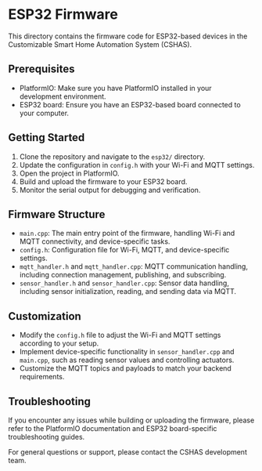 # ESP32 Firmware

This directory contains the firmware code for ESP32-based devices in the Customizable Smart Home Automation System (CSHAS).

## Prerequisites

- PlatformIO: Make sure you have PlatformIO installed in your development environment.
- ESP32 board: Ensure you have an ESP32-based board connected to your computer.

## Getting Started

1. Clone the repository and navigate to the `esp32/` directory.
2. Update the configuration in `config.h` with your Wi-Fi and MQTT settings.
3. Open the project in PlatformIO.
4. Build and upload the firmware to your ESP32 board.
5. Monitor the serial output for debugging and verification.

## Firmware Structure

- `main.cpp`: The main entry point of the firmware, handling Wi-Fi and MQTT connectivity, and device-specific tasks.
- `config.h`: Configuration file for Wi-Fi, MQTT, and device-specific settings.
- `mqtt_handler.h` and `mqtt_handler.cpp`: MQTT communication handling, including connection management, publishing, and subscribing.
- `sensor_handler.h` and `sensor_handler.cpp`: Sensor data handling, including sensor initialization, reading, and sending data via MQTT.

## Customization

- Modify the `config.h` file to adjust the Wi-Fi and MQTT settings according to your setup.
- Implement device-specific functionality in `sensor_handler.cpp` and `main.cpp`, such as reading sensor values and controlling actuators.
- Customize the MQTT topics and payloads to match your backend requirements.

## Troubleshooting

If you encounter any issues while building or uploading the firmware, please refer to the PlatformIO documentation and ESP32 board-specific troubleshooting guides.

For general questions or support, please contact the CSHAS development team.